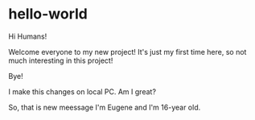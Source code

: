 # hello-world

Hi Humans!

Welcome everyone to my new project!
It's just my first time here, so not much interesting in this project!

Bye!

I make this changes on local PC.
Am I great?

So, that is new meessage
I'm Eugene and I'm 16-year old.
